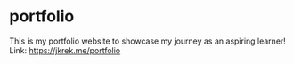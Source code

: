 # portfolio
This is my portfolio website to showcase my journey as an aspiring learner!
Link: https://jkrek.me/portfolio

